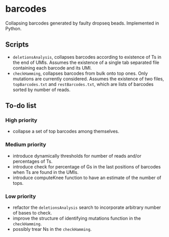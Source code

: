 # barcodes
Collapsing barcodes generated by faulty dropseq beads.
Implemented in Python.

## Scripts
* `deletionsAnalysis`, collapses barcodes according to existence
of Ts in the end of UMIs. Assumes the existence of a single tab 
separated file containing each barcode and its UMI.
* `checkHamming`, collapses barcodes from bulk onto top ones.
Only mutations are currently considered. Assumes the existence of 
two files, `topBarcodes.txt` and `restBarcodes.txt`, which are lists 
of barcodes sorted by number of reads.

## To-do list
### High priority
* collapse a set of top barcodes among themselves.

### Medium priority
* introduce dynamically thresholds for number of reads and/or 
percentages of Ts.
* introduce check for percentage of Gs in the last positions
of barcodes when Ts are found in the UMIs.
* introduce computeKnee function to have an estimate of the number
of tops.

### Low priority
* refactor the `deletionsAnalysis` search to incorporate arbitrary
number of bases to check.
* improve the structure of identifying mutations function in the 
`checkHamming`.
* possibly trear Ns in the `checkHamming`.
